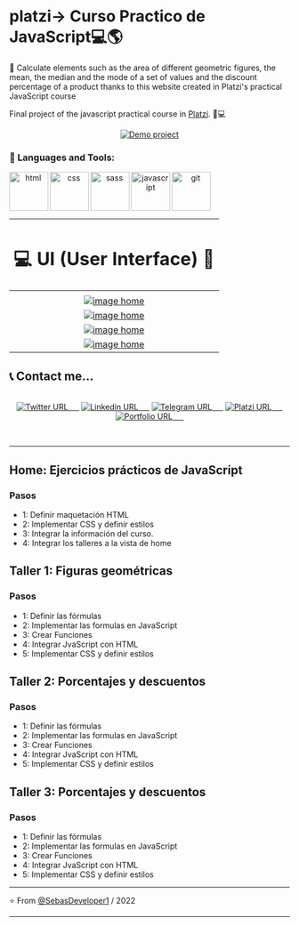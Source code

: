 # platzi-> Curso Practico de JavaScript💻🌎

🧮 Calculate elements such as the area of different geometric figures, the mean, the median and the mode of a set of values and the discount percentage of a product thanks to this website created in Platzi's practical JavaScript course

Final project of the javascript practical course in [Platzi](https://platzi.com/cursos/javascript-practico/ "Platzi"). 💚💻

  <p align="center">
 <a href="https://sebasdeveloper1.github.io/platzi-cursoPracticoJavaScript.github.io/">  <img alt="Demo project" src="https://img.shields.io/twitter/url?colorA=7209b7&colorB=480ca8&label=Demo project&logo=google-chrome&logoColor=white&style=for-the-badge&url=https%3A%2F%2Ftwitter.com%2FSebasDeveloper"></a>
  </p>

  
### 🔨 Languages and Tools:

 <div align="center">
<a href="https://developer.mozilla.org/es/docs/Web/HTML" target="_blank"> <img src="https://i.postimg.cc/mDdX2P3h/html.png" align="left" alt="html" title="html" height='70px'/> </a>

<a href="https://developer.mozilla.org/es/docs/Web/CSS" target="_blank"> <img src="https://i.postimg.cc/L5YT9N60/css.png" align="left" alt="css" title="css" height='70px'/> </a>

<a href="https://sass-lang.com/" target="_blank"> <img src="https://i.postimg.cc/Jzm2xChr/sass.png" align="left" alt="sass" title="sass" height='70px'/> </a>

<a href="https://developer.mozilla.org/es/docs/Web/JavaScript" target="_blank"> <img src="https://i.postimg.cc/QCs9HRwH/javascript.png" align="left" alt="javascript" title="javascript" height='70px'/> </a>

<a href="https://git-scm.com/" target="_blank"> <img src="https://i.postimg.cc/0jS9Y1yG/git-scm.png" align="left" alt="git" title="git" height='70px'/> </a>

</div>

</br>
</br>
</br>
</br>

<div align="center">

| <h1>💻 UI (User Interface) 🚀</h2>  |
| :------------: |
||
| [![image home](https://i.postimg.cc/tR1HrW9J/sebasdeveloper1-github-io-platzi-curso-Practico-Java-Script-github-io-index-html.png "image home")](https://i.postimg.cc/tR1HrW9J/sebasdeveloper1-github-io-platzi-curso-Practico-Java-Script-github-io-index-html.png "image home")  |
| [![image home](https://i.postimg.cc/fW6Q1ybK/sebasdeveloper1-github-io-platzi-curso-Practico-Java-Script-github-io-taller-1-figuras-html.png "image home")](https://i.postimg.cc/fW6Q1ybK/sebasdeveloper1-github-io-platzi-curso-Practico-Java-Script-github-io-taller-1-figuras-html.png "image home")  |
| [![image home](https://i.postimg.cc/J0HKb1V7/sebasdeveloper1-github-io-platzi-curso-Practico-Java-Script-github-io-taller-2-porcentaje-html.png "image home")](https://i.postimg.cc/J0HKb1V7/sebasdeveloper1-github-io-platzi-curso-Practico-Java-Script-github-io-taller-2-porcentaje-html.png "image home")  |
| [![image home](https://i.postimg.cc/yWqjjwsm/sebasdeveloper1-github-io-platzi-curso-Practico-Java-Script-github-io-taller-3-medmedmod-html.png "image home")](https://i.postimg.cc/yWqjjwsm/sebasdeveloper1-github-io-platzi-curso-Practico-Java-Script-github-io-taller-3-medmedmod-html.png "image home")  |

</div>

## 📞 Contact me...

 <p align="center">
 </br>
 <a href="https://twitter.com/SebasDeveloper">  <img alt="Twitter URL" src="https://img.shields.io/twitter/url?color=00b4d8&label=twitter&logo=twitter&style=for-the-badge&url=https%3A%2F%2Ftwitter.com%2FSebasDeveloper">&nbsp; &nbsp; &nbsp;</a>
 <a  href="https://linkedin.com/in/sebas-developer">  <img alt="Linkedin URL" src="https://img.shields.io/twitter/url?color=0077b6&label=linkedin&logo=linkedin&style=for-the-badge&url=https%3A%2F%2Flinkedin.com%2Fin%2Fsebas-developer">&nbsp; &nbsp; &nbsp;</a>
  <a  href="https://t.me/JSPedroza">  <img alt="Telegram URL" src="https://img.shields.io/twitter/url?color=0096c7&label=telegram&logo=telegram&style=for-the-badge&url=https%3A%2F%2Flinkedin.com%2Fin%2Fsebas-developer">&nbsp; &nbsp; &nbsp;</a>
  <a  href="https://platzi.com/p/SebasDeveloper/">  <img alt="Platzi URL" src="https://img.shields.io/twitter/url?color=access&label=Platzi&logo=platzi&style=for-the-badge&url=https%3A%2F%2Flinkedin.com%2Fin%2Fsebas-developer">&nbsp; &nbsp; &nbsp;</a>
  <a  href="https://sebasdeveloper.netlify.app/">  <img alt="Portfolio URL" src="https://img.shields.io/twitter/url?color=48cae4&label=Website&logo=google-chrome&logoColor=white&style=for-the-badge&url=https%3A%2F%2Flinkedin.com%2Fin%2Fsebas-developer">&nbsp; &nbsp; &nbsp;</a>
  </p>
</br>

---


## Home: Ejercicios prácticos de JavaScript

### Pasos

- 1: Definir maquetación HTML
- 2: Implementar CSS y definir estilos
- 3: Integrar la información del curso.
- 4: Integrar los talleres a la vista de home

## Taller 1: Figuras geométricas

### Pasos

- 1: Definir las fórmulas
- 2: Implementar las formulas en JavaScript
- 3: Crear Funciones
- 4: Integrar JvaScript con HTML
- 5: Implementar CSS y definir estilos

## Taller 2: Porcentajes y descuentos

### Pasos

- 1: Definir las fórmulas
- 2: Implementar las formulas en JavaScript
- 3: Crear Funciones
- 4: Integrar JvaScript con HTML
- 5: Implementar CSS y definir estilos

## Taller 3: Porcentajes y descuentos

### Pasos

- 1: Definir las fórmulas
- 2: Implementar las formulas en JavaScript
- 3: Crear Funciones
- 4: Integrar JvaScript con HTML
- 5: Implementar CSS y definir estilos

---

⭐️ From [@SebasDeveloper1](https://sebasdeveloper.netlify.app/) / 2022

---
